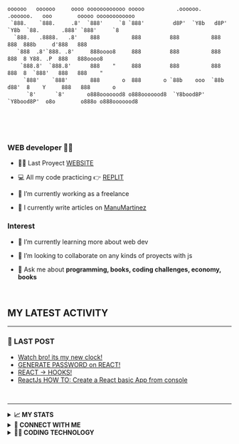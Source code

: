 
```

oooooo   oooooo     oooo oooooooooooo ooooo          .oooooo.     .oooooo.   ooo        ooooo oooooooooooo 
 `888.    `888.     .8'  `888'     `8 `888'         d8P'  `Y8b   d8P'  `Y8b  `88.       .888' `888'     `8 
  `888.   .8888.   .8'    888          888         888          888      888  888b     d'888   888         
   `888  .8'`888. .8'     888oooo8     888         888          888      888  8 Y88. .P  888   888oooo8    
    `888.8'  `888.8'      888    "     888         888          888      888  8  `888'   888   888    "    
     `888'    `888'       888       o  888       o `88b    ooo  `88b    d88'  8    Y     888   888       o 
      `8'      `8'       o888ooooood8 o888ooooood8  `Y8bood8P'   `Y8bood8P'  o8o        o888o o888ooooood8 
                                                                                                           
                                                                                                           

```

















<br/>

### WEB developer  🧑‍💻 
- 👨‍💻 Last Proyect [WEBSITE][website]

- 💻 All my code practicing 👉 [REPLIT][replitwebsite]

- 🔭 I’m currently working as a freelance

- 📝 I currently write articles on [ManuMartinez](https://hashnode.com/@whitehatdevv)

### Interest
- 🧠 I’m currently learning more about web dev

- 👯 I’m looking to collaborate on any kinds of proyects with js 

- 💬 Ask me about **programming, books, coding challenges, economy, books**


<br/>

## MY LATEST ACTIVITY

--- 
### 📰 LAST POST 
<!-- BLOG-POST-LIST:START -->
- [Watch bro! its my new clock!](https://dev.to/bigbitdev/watch-bro-its-my-new-clock-4knk)
- [GENERATE PASSWORD on REACT!](https://dev.to/bigbitdev/generate-password-on-react-48gp)
- [REACT -&gt; HOOKS!](https://dev.to/bigbitdev/react-hooks-35ll)
- [ReactJs HOW TO: Create a React basic App from console](https://dev.to/bigbitdev/reactjs-how-to-create-a-react-basic-app-from-console-1bk0)
<!-- BLOG-POST-LIST:END -->
<br/>






--- 


<details>
  <summary><b> 📈 MY STATS </b></summary>
  <br/>
    <p><img align="left" src="https://github-readme-stats.vercel.app/api/top-langs?username=bigbitdev&show_icons=true&locale=en&layout=compact" alt="bigbitdev" /></p><br/>
    <p>&nbsp;<img align="center" src="https://github-readme-stats.vercel.app/api?username=bigbitdev&show_icons=true&locale=en" alt="bigbitdev" /></p><br/>
    <p align="left"> <a href="https://github.com/ryo-ma/github-profile-trophy"><img src="https://github-profile-trophy.vercel.app/?username=bigbitdev" alt="bigbitdev" /></a> </p>
</details>

<details>
  <summary><b>🔗 CONNECT WITH ME</b></summary>
  <br/>
    <p align="left">
    <a href="https://dev.to/https://dev.to/bigbitdev" target="blank"><img align="center" src="https://raw.githubusercontent.com/rahuldkjain/github-profile-readme-generator/master/src/images/icons/Social/devto.svg" alt="https://dev.to/bigbitdev" height="30" width="40" /></a>
    <a href="https://twitter.com/bigbitdev" target="blank"><img align="center" src="https://raw.githubusercontent.com/rahuldkjain/github-profile-readme-generator/master/src/images/icons/Social/twitter.svg" alt="bigbitdev" height="30" width="40" /></a>
    <a href="https://linkedin.com/in/https://www.linkedin.com/in/isacc-danger-hernandez-consuegra-a2086b163/" target="blank"><img align="center" src="https://raw.githubusercontent.com/rahuldkjain/github-profile-readme-generator/master/src/images/icons/Social/linked-in-alt.svg" alt="https://www.linkedin.com/in/isacc-danger-hernandez-consuegra-a2086b163/" height="30" width="40" /></a>
    <a href="https://www.codechef.com/users/bigbitdev" target="blank"><img align="center" src="https://cdn.jsdelivr.net/npm/simple-icons@3.1.0/icons/codechef.svg" alt="bigbitdev" height="30" width="40" /></a>
    </p>
</details>

<details>
  <summary><b> 👨‍💻 CODING TECHNOLOGY </b></summary>
  <br/>
    <p align="left"> 
    - SCRIPT <br/>
    <a href="https://developer.mozilla.org/en-US/docs/Web/JavaScript" target="_blank" rel="noreferrer"> <img src="https://raw.githubusercontent.com/devicons/devicon/master/icons/javascript/javascript-original.svg" alt="javascript" width="40" height="40"/> </a>  <br/>
    - FRONT END <br/>
    <a href="https://getbootstrap.com" target="_blank" rel="noreferrer"> <img src="https://raw.githubusercontent.com/devicons/devicon/master/icons/bootstrap/bootstrap-plain-wordmark.svg" alt="bootstrap" width="40" height="40"/> </a> <a href="https://www.w3schools.com/css/" target="_blank" rel="noreferrer"> <img src="https://raw.githubusercontent.com/devicons/devicon/master/icons/css3/css3-original-wordmark.svg" alt="css3" width="40" height="40"/> </a> <a href="https://www.w3.org/html/" target="_blank" rel="noreferrer"> <img src="https://raw.githubusercontent.com/devicons/devicon/master/icons/html5/html5-original-wordmark.svg" alt="html5" width="40" height="40"/> </a> <a href="https://materializecss.com/" target="_blank" rel="noreferrer"> <img src="https://raw.githubusercontent.com/prplx/svg-logos/5585531d45d294869c4eaab4d7cf2e9c167710a9/svg/materialize.svg" alt="materialize" width="40" height="40"/> </a> <a href="https://reactjs.org/" target="_blank" rel="noreferrer"> <img src="https://raw.githubusercontent.com/devicons/devicon/master/icons/react/react-original-wordmark.svg" alt="react" width="40" height="40"/> </a> <a href="https://redux.js.org" target="_blank" rel="noreferrer"> <img src="https://raw.githubusercontent.com/devicons/devicon/master/icons/redux/redux-original.svg" alt="redux" width="40" height="40"/> </a> <a href="https://sass-lang.com" target="_blank" rel="noreferrer"> <img src="https://raw.githubusercontent.com/devicons/devicon/master/icons/sass/sass-original.svg" alt="sass" width="40" height="40"/> </a> <br/>
    - BACK END<br/>
    <a href="https://nodejs.org" target="_blank" rel="noreferrer"> <img src="https://raw.githubusercontent.com/devicons/devicon/master/icons/nodejs/nodejs-original-wordmark.svg" alt="nodejs" width="40" height="40"/> </a><br/>
    - DATABASE<br/>
    <a href="https://www.mongodb.com/" target="_blank" rel="noreferrer"> <img src="https://raw.githubusercontent.com/devicons/devicon/master/icons/mongodb/mongodb-original-wordmark.svg" alt="mongodb" width="40" height="40"/> </a> <a href="https://www.mysql.com/" target="_blank" rel="noreferrer"> <img src="https://raw.githubusercontent.com/devicons/devicon/master/icons/mysql/mysql-original-wordmark.svg" alt="mysql" width="40" height="40"/> </a><br/>
    - SOFTWARE<br/>
    <a href="https://www.figma.com/" target="_blank" rel="noreferrer"> <img src="https://www.vectorlogo.zone/logos/figma/figma-icon.svg" alt="figma" width="40" height="40"/> </a> <a href="https://postman.com" target="_blank" rel="noreferrer"> <img src="https://www.vectorlogo.zone/logos/getpostman/getpostman-icon.svg" alt="postman" width="40" height="40"/> </a><br/>
    -STATIC SITE GENERATOR<br/>
    <a href="https://nextjs.org/" target="_blank" rel="noreferrer"> <img src="https://cdn.worldvectorlogo.com/logos/nextjs-2.svg" alt="nextjs" width="40" height="40"/> </a> <br/>
    - OTHER TECH <br/>
    <a href="https://www.linux.org/" target="_blank" rel="noreferrer"> <img src="https://raw.githubusercontent.com/devicons/devicon/master/icons/linux/linux-original.svg" alt="linux" width="40" height="40"/> </a>
    <a href="https://git-scm.com/" target="_blank" rel="noreferrer"> <img src="https://www.vectorlogo.zone/logos/git-scm/git-scm-icon.svg" alt="git" width="40" height="40"/> </a> 
    </p>
</details>



<!-- Links zone -->
[website]: https://nft-card-bigbitdev97.netlify.app/
[replitwebsite]: https://replit.com/@BigBitDev/

